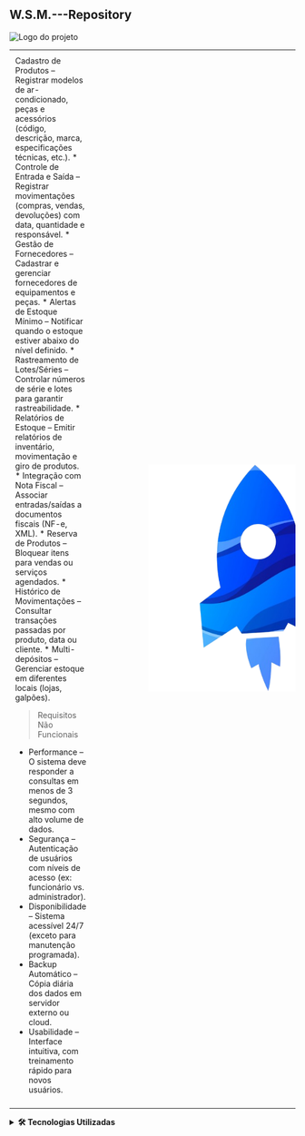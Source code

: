 ## W.S.M.---Repository

<picture>
  <source media="(prefers-color-scheme: dark)" srcset="https://github.com/yMotaz/W.S.M.---Repository-/blob/main/images/logo%20principal_branca%20(2).png">
  <source media="(prefers-color-scheme: light)" srcset="https://github.com/yMotaz/W.S.M.---Repository-/blob/main/images/logo%20principal_Preto%20(1).png">
  <img alt="Logo do projeto" src="logo_preta.png" width="200">
</picture>

<table border="0" style="border-collapse: collapse; width: 100%;">
  <tr>
    <td style="padding: 10px; vertical-align: middle;">
      Cadastro de Produtos – Registrar modelos de ar-condicionado, peças e
acessórios (código, descrição, marca, especificações técnicas, etc.).
* Controle de Entrada e Saída – Registrar movimentações (compras,
vendas, devoluções) com data, quantidade e responsável.
* Gestão de Fornecedores – Cadastrar e gerenciar fornecedores de
equipamentos e peças.
* Alertas de Estoque Mínimo – Notificar quando o estoque estiver abaixo
do nível definido.
* Rastreamento de Lotes/Séries – Controlar números de série e lotes para
garantir rastreabilidade.
* Relatórios de Estoque – Emitir relatórios de inventário, movimentação e
giro de produtos.
* Integração com Nota Fiscal – Associar entradas/saídas a documentos
fiscais (NF-e, XML).
* Reserva de Produtos – Bloquear itens para vendas ou serviços
agendados.
* Histórico de Movimentações – Consultar transações passadas por
produto, data ou cliente.
* Multi-depósitos – Gerenciar estoque em diferentes locais (lojas,
galpões).

>Requisitos Não Funcionais

* Performance – O sistema deve responder a consultas em menos de 3
segundos, mesmo com alto volume de dados.
* Segurança – Autenticação de usuários com níveis de acesso (ex:
funcionário vs. administrador).
* Disponibilidade – Sistema acessível 24/7 (exceto para manutenção
programada).
* Backup Automático – Cópia diária dos dados em servidor externo ou
cloud.
* Usabilidade – Interface intuitiva, com treinamento rápido para novos
usuários.
    </td>
    <td style="padding: 100px; vertical-align: middle;">
      <img src="https://github.com/WSM2025/W.S.M.---Repository/blob/main/images/3-removebg-preview.png" alt="Pré-requisito" alt="Descrição da imagem" alt="Descrição da imagem" style="max-width: 400px;">
    </td>
  </tr>
</table>

<!-- Seção de Tecnologias Utilizadas -->
<details>
  <summary><strong>🛠 Tecnologias Utilizadas</strong></summary>
  <br>

  <!-- Linha com os ícones -->
  <p align="left">
    <!-- HTML -->
    <img src="https://cdn.jsdelivr.net/gh/devicons/devicon/icons/html5/html5-original.svg" 
         alt="HTML5" title="HTML5" width="40px" style="margin-right:10px;"/>

    <!-- CSS -->
    <img src="https://cdn.jsdelivr.net/gh/devicons/devicon/icons/css3/css3-original.svg" 
         alt="CSS3" title="CSS3" width="40px" style="margin-right:10px;"/>

    <!-- JavaScript -->
    <img src="https://cdn.jsdelivr.net/gh/devicons/devicon/icons/javascript/javascript-original.svg" 
         alt="JavaScript" title="JavaScript" width="40px" style="margin-right:10px;"/>

    <!-- PHP -->
    <img src="https://cdn.jsdelivr.net/gh/devicons/devicon/icons/php/php-original.svg" 
         alt="PHP" title="PHP" width="40px" style="margin-right:10px;"/>

    <!-- MySQL -->
    <img src="https://cdn.jsdelivr.net/gh/devicons/devicon/icons/mysql/mysql-original-wordmark.svg" 
         alt="MySQL" title="MySQL" width="50px" style="margin-right:10px;"/>

    <!-- React -->
    <img src="https://cdn.jsdelivr.net/gh/devicons/devicon/icons/react/react-original.svg" 
         alt="React" title="React" width="40px" style="margin-right:10px;"/>

    <!-- Node.js -->
    <img src="https://cdn.jsdelivr.net/gh/devicons/devicon/icons/nodejs/nodejs-original.svg" 
         alt="Node.js" title="Node.js" width="40px" style="margin-right:10px;"/>
  </p>

</details>

